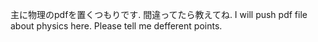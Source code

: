 主に物理のpdfを置くつもりです.
間違ってたら教えてね.
I will push pdf file about physics here.
Please tell me defferent points.